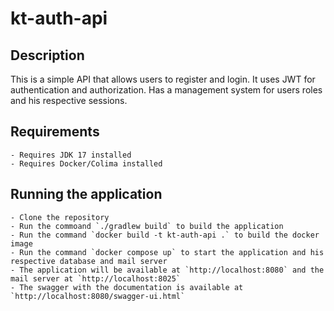 # kt-auth-api

## Description

This is a simple API that allows users to register and login. It uses JWT for authentication and authorization.
Has a management system for users roles and his respective sessions.


## Requirements

    - Requires JDK 17 installed
    - Requires Docker/Colima installed

## Running the application

    - Clone the repository
    - Run the commoand `./gradlew build` to build the application
    - Run the command `docker build -t kt-auth-api .` to build the docker image
    - Run the command `docker compose up` to start the application and his respective database and mail server
    - The application will be available at `http://localhost:8080` and the mail server at `http://localhost:8025`
    - The swagger with the documentation is available at `http://localhost:8080/swagger-ui.html`